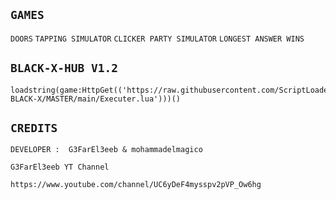## ````GAMES````
``DOORS`` ``TAPPING SIMULATOR`` ``CLICKER PARTY SIMULATOR`` ``LONGEST ANSWER WINS``
## ``BLACK-X-HUB V1.2``
```link
loadstring(game:HttpGet(('https://raw.githubusercontent.com/ScriptLoader-BLACK-X/MASTER/main/Executer.lua')))()
```
## ``CREDITS``
``DEVELOPER :  G3FarEl3eeb & mohammadelmagico``

````G3FarEl3eeb YT Channel````
```link
https://www.youtube.com/channel/UC6yDeF4mysspv2pVP_Ow6hg
```
